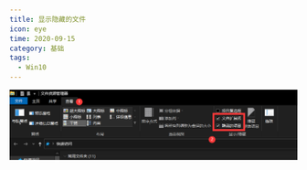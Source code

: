 ```yaml
---
title: 显示隐藏的文件
icon: eye
time: 2020-09-15
category: 基础
tags:
  - Win10
---
```


![如何显示隐藏的文件与文件夹](./assets/hidden-file.png)
